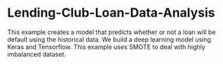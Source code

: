 # Lending-Club-Loan-Data-Analysis
This example creates a model that predicts whether or not a loan will be default using the historical data. We build a deep learning model using Keras and Tensorflow. This example uses SMOTE to deal with highly imbalanced dataset.
